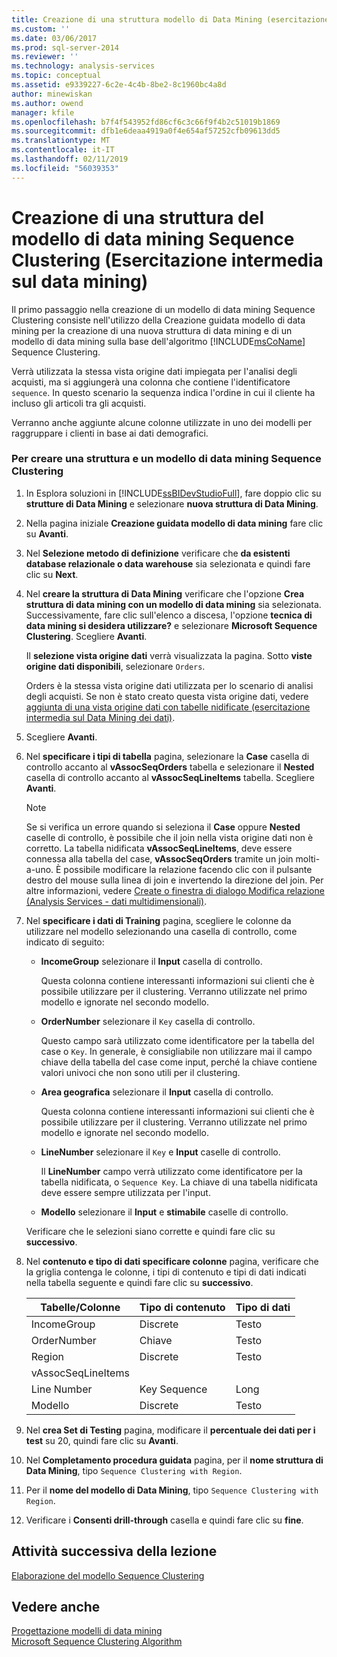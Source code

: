 ```yaml
---
title: Creazione di una struttura modello di Data Mining (esercitazione intermedia di Data Mining) Sequence Clustering | Microsoft Docs
ms.custom: ''
ms.date: 03/06/2017
ms.prod: sql-server-2014
ms.reviewer: ''
ms.technology: analysis-services
ms.topic: conceptual
ms.assetid: e9339227-6c2e-4c4b-8be2-8c1960bc4a8d
author: minewiskan
ms.author: owend
manager: kfile
ms.openlocfilehash: b7f4f543952fd86cf6c3c66f9f4b2c51019b1869
ms.sourcegitcommit: dfb1e6deaa4919a0f4e654af57252cfb09613dd5
ms.translationtype: MT
ms.contentlocale: it-IT
ms.lasthandoff: 02/11/2019
ms.locfileid: "56039353"
---
```

# <a name="creating-a-sequence-clustering-mining-model-structure-intermediate-data-mining-tutorial"></a>Creazione di una struttura del modello di data mining Sequence Clustering (Esercitazione intermedia sul data mining)
  Il primo passaggio nella creazione di un modello di data mining Sequence Clustering consiste nell'utilizzo della Creazione guidata modello di data mining per la creazione di una nuova struttura di data mining e di un modello di data mining sulla base dell'algoritmo [!INCLUDE[msCoName](../includes/msconame-md.md)] Sequence Clustering.  
  
 Verrà utilizzata la stessa vista origine dati impiegata per l'analisi degli acquisti, ma si aggiungerà una colonna che contiene l'identificatore `sequence`. In questo scenario la sequenza indica l'ordine in cui il cliente ha incluso gli articoli tra gli acquisti.  
  
 Verranno anche aggiunte alcune colonne utilizzate in uno dei modelli per raggruppare i clienti in base ai dati demografici.  
  
### <a name="to-create-a-sequence-clustering-structure-and-model"></a>Per creare una struttura e un modello di data mining Sequence Clustering  
  
1.  In Esplora soluzioni in [!INCLUDE[ssBIDevStudioFull](../includes/ssbidevstudiofull-md.md)], fare doppio clic su **strutture di Data Mining** e selezionare **nuova struttura di Data Mining**.  
  
2.  Nella pagina iniziale **Creazione guidata modello di data mining** fare clic su **Avanti**.  
  
3.  Nel **Selezione metodo di definizione** verificare che **da esistenti database relazionale o data warehouse** sia selezionata e quindi fare clic su **Next**.  
  
4.  Nel **creare la struttura di Data Mining** verificare che l'opzione **Crea struttura di data mining con un modello di data mining** sia selezionata. Successivamente, fare clic sull'elenco a discesa, l'opzione **tecnica di data mining si desidera utilizzare?** e selezionare **Microsoft Sequence Clustering**. Scegliere **Avanti**.  
  
     Il **selezione vista origine dati** verrà visualizzata la pagina. Sotto **viste origine dati disponibili**, selezionare `Orders`.  
  
     Orders è la stessa vista origine dati utilizzata per lo scenario di analisi degli acquisti. Se non è stato creato questa vista origine dati, vedere [aggiunta di una vista origine dati con tabelle nidificate &#40;esercitazione intermedia sul Data Mining dei dati&#41;](../../2014/tutorials/adding-a-data-source-view-with-nested-tables-intermediate-data-mining-tutorial.md).  
  
5.  Scegliere **Avanti**.  
  
6.  Nel **specificare i tipi di tabella** pagina, selezionare la **Case** casella di controllo accanto al **vAssocSeqOrders** tabella e selezionare il **Nested** casella di controllo accanto al **vAssocSeqLineItems** tabella. Scegliere **Avanti**.  
  
    > [!NOTE]  
    >  Se si verifica un errore quando si seleziona il **Case** oppure **Nested** caselle di controllo, è possibile che il join nella vista origine dati non è corretto. La tabella nidificata **vAssocSeqLineItems**, deve essere connessa alla tabella del case, **vAssocSeqOrders** tramite un join molti-a-uno. È possibile modificare la relazione facendo clic con il pulsante destro del mouse sulla linea di join e invertendo la direzione del join. Per altre informazioni, vedere [Create o finestra di dialogo Modifica relazione &#40;Analysis Services - dati multidimensionali&#41;](../../2014/analysis-services/create-or-edit-relationship-dialog-box-analysis-services-multidimensional-data.md).  
  
7.  Nel **specificare i dati di Training** pagina, scegliere le colonne da utilizzare nel modello selezionando una casella di controllo, come indicato di seguito:  
  
    -   **IncomeGroup** selezionare il **Input** casella di controllo.  
  
         Questa colonna contiene interessanti informazioni sui clienti che è possibile utilizzare per il clustering. Verranno utilizzate nel primo modello e ignorate nel secondo modello.  
  
    -   **OrderNumber** selezionare il `Key` casella di controllo.  
  
         Questo campo sarà utilizzato come identificatore per la tabella del case o `Key`. In generale, è consigliabile non utilizzare mai il campo chiave della tabella del case come input, perché la chiave contiene valori univoci che non sono utili per il clustering.  
  
    -   **Area geografica** selezionare il **Input** casella di controllo.  
  
         Questa colonna contiene interessanti informazioni sui clienti che è possibile utilizzare per il clustering. Verranno utilizzate nel primo modello e ignorate nel secondo modello.  
  
    -   **LineNumber** selezionare il `Key` e **Input** caselle di controllo.  
  
         Il **LineNumber** campo verrà utilizzato come identificatore per la tabella nidificata, o `Sequence Key`. La chiave di una tabella nidificata deve essere sempre utilizzata per l'input.  
  
    -   **Modello** selezionare il **Input** e **stimabile** caselle di controllo.  
  
     Verificare che le selezioni siano corrette e quindi fare clic su **successivo**.  
  
8.  Nel **contenuto e tipo di dati specificare colonne** pagina, verificare che la griglia contenga le colonne, i tipi di contenuto e tipi di dati indicati nella tabella seguente e quindi fare clic su **successivo**.  
  
    |Tabelle/Colonne|Tipo di contenuto|Tipo di dati|  
    |---------------------|------------------|---------------|  
    |IncomeGroup|Discrete|Testo|  
    |OrderNumber|Chiave|Testo|  
    |Region|Discrete|Testo|  
    |vAssocSeqLineItems|||  
    |Line Number|Key Sequence|Long|  
    |Modello|Discrete|Testo|  
  
9. Nel **crea Set di Testing** pagina, modificare il **percentuale dei dati per i test** su 20, quindi fare clic su **Avanti**.  
  
10. Nel **Completamento procedura guidata** pagina, per il **nome struttura di Data Mining**, tipo `Sequence Clustering with Region`.  
  
11. Per il **nome del modello di Data Mining**, tipo `Sequence Clustering with Region`.  
  
12. Verificare i **Consenti drill-through** casella e quindi fare clic su **fine**.  
  
## <a name="next-task-in-lesson"></a>Attività successiva della lezione  
 [Elaborazione del modello Sequence Clustering](../../2014/tutorials/processing-the-sequence-clustering-model.md)  
  
## <a name="see-also"></a>Vedere anche  
 [Progettazione modelli di data mining](../../2014/analysis-services/data-mining/data-mining-designer.md)   
 [Microsoft Sequence Clustering Algorithm](../../2014/analysis-services/data-mining/microsoft-sequence-clustering-algorithm.md)  
  
  
